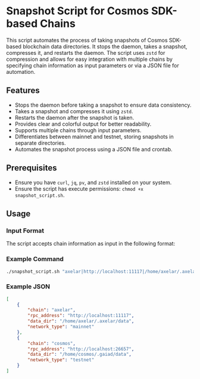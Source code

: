# Snapshot Script for Cosmos SDK-based Chains

This script automates the process of taking snapshots of Cosmos SDK-based blockchain data directories. It stops the daemon, takes a snapshot, compresses it, and restarts the daemon. The script uses `zstd` for compression and allows for easy integration with multiple chains by specifying chain information as input parameters or via a JSON file for automation.

## Features
- Stops the daemon before taking a snapshot to ensure data consistency.
- Takes a snapshot and compresses it using `zstd`.
- Restarts the daemon after the snapshot is taken.
- Provides clear and colorful output for better readability.
- Supports multiple chains through input parameters.
- Differentiates between mainnet and testnet, storing snapshots in separate directories.
- Automates the snapshot process using a JSON file and crontab.

## Prerequisites
- Ensure you have `curl`, `jq`, `pv`, and `zstd` installed on your system.
- Ensure the script has execute permissions: `chmod +x snapshot_script.sh`.

## Usage

### Input Format
The script accepts chain information as input in the following format:

### Example Command
```bash
./snapshot_script.sh "axelar|http://localhost:11117|/home/axelar/.axelar/data|mainnet"
```

### Example JSON 
```json
[
    {
        "chain": "axelar",
        "rpc_address": "http://localhost:11117",
        "data_dir": "/home/axelar/.axelar/data",
        "network_type": "mainnet"
    },
    {
        "chain": "cosmos",
        "rpc_address": "http://localhost:26657",
        "data_dir": "/home/cosmos/.gaiad/data",
        "network_type": "testnet"
    }
]
```
